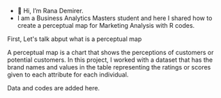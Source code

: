 - 👋 Hi, I’m Rana Demirer.
- I am a Business Analytics Masters student and here I shared how to create a perceptual map for Marketing Analysis with R codes.

First, Let's talk abput what is a perceptual map

A perceptual map is a chart that shows the perceptions of customers or potential customers. 
In this project, I worked with a dataset that has the brand names and values in the table representing the ratings or scores given to each attribute for each individual.

Data and codes are added here.



